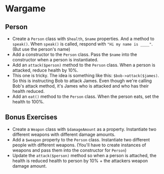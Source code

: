 # Wargame

## Person
- Create a `Person` class with `$health`, `$name` properties. And a method to `speak()`. When `speak()` is called, respond with `"Hi my name is ____"`. (But use the person's name)
 - Add a constructor to the `Person` class. Pass the `$name` into the constructor when a person is instantiated.
 - Add an `attack($person)` method to the `Person` class. When a person is attacked, reduce health by 10%.
  - This one is tricky. The idea is something like this: `$bob->attack($james)`. So this is instructing Bob to attack James. Even though we're calling Bob's attack method, it's James who is attacked and who has their health reduced.
 - Add an `eat()` method to the `Person` class. When the person eats, set the health to 100%.


## Bonus Exercises

- Create a `Weapon` class with `$damageAmount` as a property. Instantiate two different weapons with different damage amounts.
- Add a `$weapon` property to the `Person` class. Instantiate two different people with different weapons. (You'll have to create instances of weapons and pass them into the constructor for `Person`)
- Update the `attack($person)` method so when a person is attached, the health is reduced health to person by 10% + the attackers weapon damage amount.